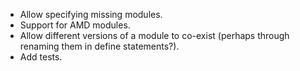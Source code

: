 - Allow specifying missing modules.
- Support for AMD modules.
- Allow different versions of a module to co-exist (perhaps through renaming them in define statements?).
- Add tests.
